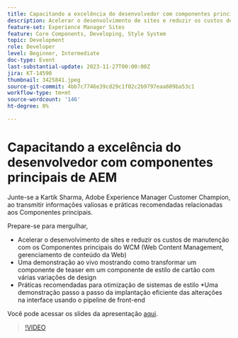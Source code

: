 ```yaml
---
title: Capacitando a excelência do desenvolvedor com componentes principais de AEM
description: Acelerar o desenvolvimento de sites e reduzir os custos de manutenção com os Componentes principais do WCM (Web Content Management, gerenciamento de conteúdo da Web). Uma demonstração ao vivo mostrando como transformar um componente de teaser em um componente de estilo de cartão com várias variações de design. Práticas recomendadas para otimização de sistemas de estilo. Uma demonstração passo a passo da implantação de alterações na interface com eficiência usando o pipeline de front-end.
feature-set: Experience Manager Sites
feature: Core Components, Developing, Style System
topic: Development
role: Developer
level: Beginner, Intermediate
doc-type: Event
last-substantial-update: 2023-11-27T00:00:00Z
jira: KT-14590
thumbnail: 3425841.jpeg
source-git-commit: 4bb7c7746e39cd29c1f02c2b9797eaa609ba53c1
workflow-type: tm+mt
source-wordcount: '146'
ht-degree: 0%

---
```



# Capacitando a excelência do desenvolvedor com componentes principais de AEM

Junte-se a Kartik Sharma, Adobe Experience Manager Customer Champion, ao transmitir informações valiosas e práticas recomendadas relacionadas aos Componentes principais.

Prepare-se para mergulhar,

* Acelerar o desenvolvimento de sites e reduzir os custos de manutenção com os Componentes principais do WCM (Web Content Management, gerenciamento de conteúdo da Web)
* Uma demonstração ao vivo mostrando como transformar um componente de teaser em um componente de estilo de cartão com várias variações de design
* Práticas recomendadas para otimização de sistemas de estilo *Uma demonstração passo a passo da implantação eficiente das alterações na interface usando o pipeline de front-end

Você pode acessar os slides da apresentação [aqui](/help/learn-from-your-peers/assets/experience-manager/sept2023/aem-core-components.pdf).

>[!VIDEO](https://video.tv.adobe.com/v/3425841/?learn=on)
